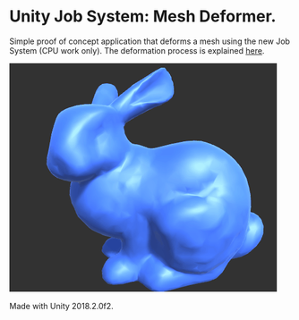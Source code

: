 # Unity Job System: Mesh Deformer.

Simple proof of concept application that deforms a mesh using the new Job System (CPU work only). The deformation process is explained <a href="https://aquarterofpixel.github.io/2018/08/05/unity-job-system-mesh-deformer/">here</a>.

![Example](example.gif "Beware the mutant bunnies.")

Made with Unity 2018.2.0f2.
